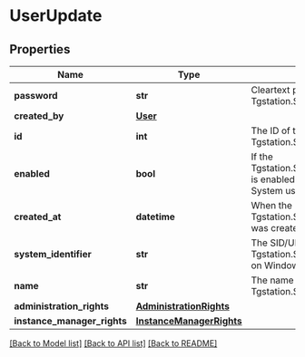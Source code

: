 # UserUpdate

## Properties
Name | Type | Description | Notes
------------ | ------------- | ------------- | -------------
**password** | **str** | Cleartext password of the Tgstation.Server.Api.Models.User | [optional] 
**created_by** | [**User**](User.md) |  | [optional] 
**id** | **int** | The ID of the Tgstation.Server.Api.Models.Internal.User | [optional] 
**enabled** | **bool** | If the Tgstation.Server.Api.Models.Internal.User is enabled since users cannot be deleted. System users cannot be disabled | [optional] 
**created_at** | **datetime** | When the Tgstation.Server.Api.Models.Internal.User was created | [optional] 
**system_identifier** | **str** | The SID/UID of the Tgstation.Server.Api.Models.Internal.User on Windows/POSIX respectively | [optional] 
**name** | **str** | The name of the Tgstation.Server.Api.Models.Internal.User | [optional] 
**administration_rights** | [**AdministrationRights**](AdministrationRights.md) |  | [optional] 
**instance_manager_rights** | [**InstanceManagerRights**](InstanceManagerRights.md) |  | [optional] 

[[Back to Model list]](../README.md#documentation-for-models) [[Back to API list]](../README.md#documentation-for-api-endpoints) [[Back to README]](../README.md)

